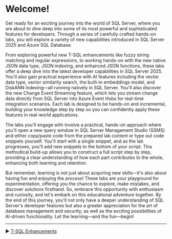 ﻿# Welcome!

Get ready for an exciting journey into the world of SQL Server, where you are about to dive deep into some of its most powerful and sophisticated features for developers. Through a series of carefully crafted hands-on labs, you will explore a variety of new capabilities introduced in SQL Server 2025 and Azure SQL Database.

From exploring powerful new T-SQL enhancements like fuzzy string matching and regular expressions, to working hands-on with the new native JSON data type, JSON indexing, and enhanced JSON functions, these labs offer a deep dive into the latest developer capabilities in SQL Server 2025. You'll also gain practical experience with AI features including the vector data type, vector similarity search, the built-in embeddings model, and DiskANN indexing—all running natively in SQL Server. You'll also discover the new Change Event Streaming feature, which lets you stream change data directly from SQL Server into Azure Event Hubs for real-time integration scenarios. Each lab is designed to be hands-on and incremental, building your knowledge step by step so you can confidently apply these features in real-world applications.

The labs you'll engage with involve a practical, hands-on approach where you'll open a new query window in SQL Server Management Studio (SSMS) and either copy/paste code from the prepared lab content or type out code snippets yourself. You'll start with a single snippet, and as the lab progresses, you'll add new snippets to the bottom of your script. This methodical build-up allows you to construct a full script step by step, providing a clear understanding of how each part contributes to the whole, enhancing both learning and retention.

But remember, learning is not just about acquiring new skills—it's also about having fun and enjoying the process! These labs are your playground for experimentation, offering you the chance to explore, make mistakes, and discover solutions firsthand. So, embrace this opportunity with enthusiasm and curiosity, and let's embark on this educational adventure together. By the end of this journey, you'll not only have a deeper understanding of SQL Server's developer features but also a greater appreciation for the art of database management and security, as well as the exciting possibilities of AI-driven functionality. Let the learning—and the fun—begin!
___

▶ [T-SQL Enhancements](https://github.com/lennilobel/sql2022-workshop-hol-vegas2025/tree/master/HOL/1.%20T-SQL%20Enhancements)
